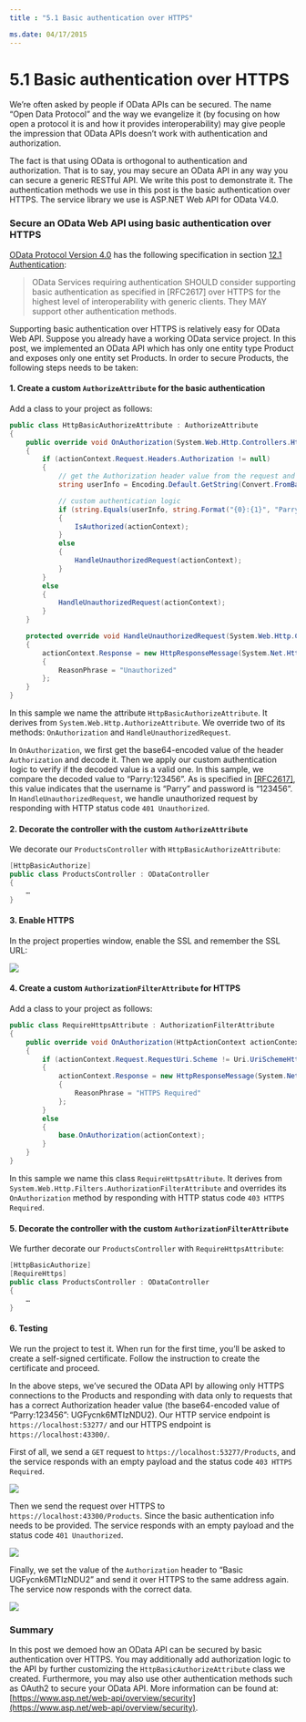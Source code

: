```yaml
---
title : "5.1 Basic authentication over HTTPS"

ms.date: 04/17/2015
---
```

# 5.1 Basic authentication over HTTPS

We’re often asked by people if OData APIs can be secured. The name “Open Data Protocol” and the way we evangelize it (by focusing on how open a protocol it is and how it provides interoperability) may give people the impression that OData APIs doesn’t work with authentication and authorization. 

The fact is that using OData is orthogonal to authentication and authorization. That is to say, you may secure an OData API in any way you can secure a generic RESTful API.
We write this post to demonstrate it. The authentication methods we use in this post is the basic authentication over HTTPS. The service library we use is ASP.NET Web API for OData V4.0.

### Secure an OData Web API using basic authentication over HTTPS

[OData Protocol Version 4.0](https://docs.oasis-open.org/odata/odata/v4.0/odata-v4.0-part1-protocol.html) has the following specification in section [12.1 Authentication](https://docs.oasis-open.org/odata/odata/v4.0/errata02/os/complete/part1-protocol/odata-v4.0-errata02-os-part1-protocol-complete.html#_Toc406398367):

> OData Services requiring authentication SHOULD consider supporting basic authentication as specified in [RFC2617] over HTTPS for the highest level of interoperability with generic clients. They MAY support other authentication methods.

Supporting basic authentication over HTTPS is relatively easy for OData Web API. Suppose you already have a working OData service project. In this post, we implemented an OData API which has only one entity type Product and exposes only one entity set Products. In order to secure Products, the following steps needs to be taken:

#### 1.	Create a custom `AuthorizeAttribute` for the basic authentication

Add a class to your project as follows:

```C#
public class HttpBasicAuthorizeAttribute : AuthorizeAttribute
{
    public override void OnAuthorization(System.Web.Http.Controllers.HttpActionContext actionContext)
    {
        if (actionContext.Request.Headers.Authorization != null)
        {
            // get the Authorization header value from the request and base64 decode it
            string userInfo = Encoding.Default.GetString(Convert.FromBase64String(actionContext.Request.Headers.Authorization.Parameter));

            // custom authentication logic
            if (string.Equals(userInfo, string.Format("{0}:{1}", "Parry", "123456")))
            {
                IsAuthorized(actionContext);
            }
            else
            {
                HandleUnauthorizedRequest(actionContext);
            }
        }
        else
        {
            HandleUnauthorizedRequest(actionContext);
        }
    }

    protected override void HandleUnauthorizedRequest(System.Web.Http.Controllers.HttpActionContext actionContext)
    {
        actionContext.Response = new HttpResponseMessage(System.Net.HttpStatusCode.Unauthorized)
        {
            ReasonPhrase = "Unauthorized"
        };
    }
}

```

In this sample we name the attribute `HttpBasicAuthorizeAttribute`. It derives from `System.Web.Http.AuthorizeAttribute`. We override two of its methods: `OnAuthorization` and `HandleUnauthorizedRequest`.

In `OnAuthorization`, we first get the base64-encoded value of the header `Authorization` and decode it. Then we apply our custom authentication logic to verify if the decoded value is a valid one. In this sample, we compare the decoded value to “Parry:123456”. As is specified in [[RFC2617]](https://docs.oasis-open.org/odata/odata/v4.0/errata02/os/complete/part1-protocol/odata-v4.0-errata02-os-part1-protocol-complete.html#RFC2617), this value indicates that the username is “Parry” and password is “123456”.
In `HandleUnauthorizedRequest`, we handle unauthorized request by responding with HTTP status code `401 Unauthorized`.

#### 2. Decorate the controller with the custom `AuthorizeAttribute`

We decorate our `ProductsController` with `HttpBasicAuthorizeAttribute`:

```C#
[HttpBasicAuthorize]
public class ProductsController : ODataController
{
	…
}
```

#### 3.	Enable HTTPS
In the project properties window, enable the SSL and remember the SSL URL:

![](../assets/05-01-ssl-config.png)
 
#### 4.	Create a custom `AuthorizationFilterAttribute` for HTTPS
Add a class to your project as follows:

```C#
public class RequireHttpsAttribute : AuthorizationFilterAttribute
{
    public override void OnAuthorization(HttpActionContext actionContext)
    {
        if (actionContext.Request.RequestUri.Scheme != Uri.UriSchemeHttps)
        {
            actionContext.Response = new HttpResponseMessage(System.Net.HttpStatusCode.Forbidden)
            {
                ReasonPhrase = "HTTPS Required"
            };
        }
        else
        {
            base.OnAuthorization(actionContext);
        }
    }
}
```

In this sample we name this class `RequireHttpsAttribute`. It derives from `System.Web.Http.Filters.AuthorizationFilterAttribute` and overrides its `OnAuthorization` method by responding with HTTP status code `403 HTTPS Required`.

#### 5.	Decorate the controller with the custom `AuthorizationFilterAttribute`

We further decorate our `ProductsController` with `RequireHttpsAttribute`:

```C#
[HttpBasicAuthorize]
[RequireHttps]
public class ProductsController : ODataController
{
	…
}
```

#### 6.	Testing

We run the project to test it. When run for the first time, you’ll be asked to create a self-signed certificate. Follow the instruction to create the certificate and proceed. 

In the above steps, we’ve secured the OData API by allowing only HTTPS connections to the Products and responding with data only to requests that has a correct Authorization header value (the base64-encoded value of “Parry:123456”: UGFycnk6MTIzNDU2). Our HTTP service endpoint is `https://localhost:53277/` and our HTTPS endpoint is `https://localhost:43300/`. 

First of all, we send a `GET` request to `https://localhost:53277/Products`, and the service responds with an empty payload and the status code `403 HTTPS Required`.

![](../assets/05-01-demo-1.png)
 
Then we send the request over HTTPS to `https://localhost:43300/Products`. Since the basic authentication info needs to be provided. The service responds with an empty payload and the status code `401 Unauthorized`.

![](../assets/05-01-demo-2.png)
 
Finally, we set the value of the `Authorization` header to “Basic UGFycnk6MTIzNDU2” and send it over HTTPS to the same address again. The service now responds with the correct data.

![](../assets/05-01-demo-3.png)

### Summary

In this post we demoed how an OData API can be secured by basic authentication over HTTPS. You may additionally add authorization logic to the API by further customizing the `HttpBasicAuthorizeAttribute` class we created. Furthermore, you may also use other authentication methods such as OAuth2 to secure your OData API. More information can be found at: [https://www.asp.net/web-api/overview/security](https://www.asp.net/web-api/overview/security). 